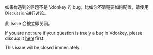 如果你遇到的问题不是 Vdonkey 的 bug，比如你不清楚要如何配置，请使用[Discussion](https://github.com/v2fly/discussion/issues)进行讨论。

此 Issue 会被立即关闭。

If you are not sure if your question is truely a bug in Vdonkey, please discuss it [here](https://github.com/v2fly/discussion/issues) first.

This issue will be closed immediately.
